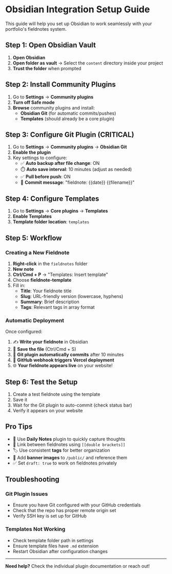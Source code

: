 # Obsidian Integration Setup Guide

This guide will help you set up Obsidian to work seamlessly with your portfolio's fieldnotes system.

## Step 1: Open Obsidian Vault

1. **Open Obsidian**
2. **Open folder as vault** → Select the `content` directory inside your project
3. **Trust the folder** when prompted

## Step 2: Install Community Plugins

1. Go to **Settings** → **Community plugins**
2. **Turn off Safe mode**
3. **Browse** community plugins and install:
   - **Obsidian Git** (for automatic commits/pushes)
   - **Templates** (should already be a core plugin)

## Step 3: Configure Git Plugin (CRITICAL)

1. Go to **Settings** → **Community plugins** → **Obsidian Git**
2. **Enable the plugin**
3. Key settings to configure:
   - ✅ **Auto backup after file change**: ON
   - ⏱️ **Auto save interval**: 10 minutes (adjust as needed)
   - ✅ **Pull before push**: ON
   - 📝 **Commit message**: "fieldnote: {{date}} {{filename}}"

## Step 4: Configure Templates

1. Go to **Settings** → **Core plugins** → **Templates**
2. **Enable Templates**
3. **Template folder location**: `templates`

## Step 5: Workflow

### Creating a New Fieldnote

1. **Right-click** in the `fieldnotes` folder
2. **New note**
3. **Ctrl/Cmd + P** → "Templates: Insert template"
4. Choose **fieldnote-template**
5. Fill in:
   - **Title**: Your fieldnote title
   - **Slug**: URL-friendly version (lowercase, hyphens)
   - **Summary**: Brief description
   - **Tags**: Relevant tags in array format

### Automatic Deployment

Once configured:
1. ✍️ **Write your fieldnote** in Obsidian
2. 💾 **Save the file** (Ctrl/Cmd + S)
3. 🤖 **Git plugin automatically commits** after 10 minutes
4. 🚀 **GitHub webhook triggers Vercel deployment**
5. 🌐 **Your fieldnote appears live** on your website!

## Step 6: Test the Setup

1. Create a test fieldnote using the template
2. Save it
3. Wait for the Git plugin to auto-commit (check status bar)
4. Verify it appears on your website

## Pro Tips

- 📁 Use **Daily Notes** plugin to quickly capture thoughts
- 🔗 Link between fieldnotes using `[[double brackets]]`
- 🏷️ Use consistent **tags** for better organization
- 📸 Add **banner images** to `/public/` and reference them
- ✅ Set `draft: true` to work on fieldnotes privately

## Troubleshooting

### Git Plugin Issues
- Ensure you have Git configured with your GitHub credentials
- Check that the repo has proper remote origin set
- Verify SSH key is set up for GitHub

### Templates Not Working
- Check template folder path in settings
- Ensure template files have `.md` extension
- Restart Obsidian after configuration changes

---

**Need help?** Check the individual plugin documentation or reach out! 